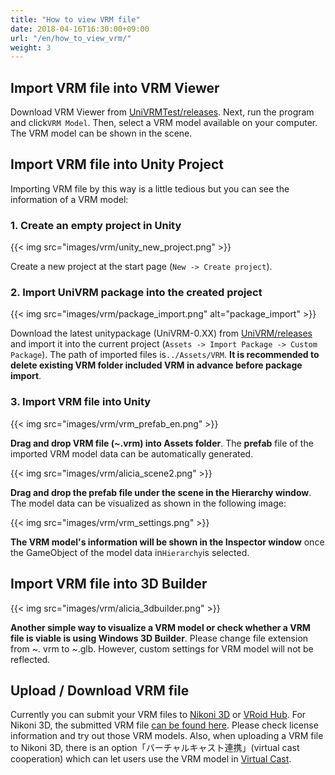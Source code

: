 ```yaml
---
title: "How to view VRM file"
date: 2018-04-16T16:30:00+09:00
url: "/en/how_to_view_vrm/"
weight: 3
---
```


## Import VRM file into VRM Viewer
Download VRM Viewer from [UniVRMTest/releases](https://github.com/vrm-c/UniVRMTest/releases). Next, run the program and click``VRM Model``. Then, select a VRM model available on your computer. The VRM model can be shown in the scene.

## Import VRM file into Unity Project
Importing VRM file by this way is a little tedious but you can see the information of a VRM model:

### 1. Create an empty project in Unity
{{< img src="images/vrm/unity_new_project.png" >}}

Create a new project at the start page (``New -> Create project``).

### 2. Import UniVRM package into the created project
{{< img src="images/vrm/package_import.png" alt="package_import" >}}

Download the latest unitypackage (UniVRM-0.XX) from [UniVRM/releases](https://github.com/vrm-c/UniVRM/releases) and import it into the current project (``Assets -> Import Package -> Custom Package``). The path of imported files is``../Assets/VRM``. **It is recommended to delete existing VRM folder included VRM in advance before package import**.

### 3. Import VRM file into Unity 
{{< img src="images/vrm/vrm_prefab_en.png" >}}

**Drag and drop VRM file (~.vrm) into Assets folder**. The **prefab** file of the imported VRM model data can be automatically generated.

{{< img src="images/vrm/alicia_scene2.png" >}}

**Drag and drop the prefab file under the scene in the Hierarchy window**. The model data can be visualized as shown in the following image:

{{< img src="images/vrm/vrm_settings.png" >}}

**The VRM model's information will be shown in the Inspector window** once the GameObject of the model data in``Hierarchy``is selected.

## Import VRM file into 3D Builder

{{< img src="images/vrm/alicia_3dbuilder.png" >}}

**Another simple way to visualize a VRM model or check whether a VRM file is viable is using Windows 3D Builder**. Please change file extension from ~. vrm to ~.glb. However, custom settings for VRM model will not be reflected.

## Upload / Download VRM file
Currently you can submit your VRM files to [Nikoni 3D](https://3d.nicovideo.jp/) or [VRoid Hub](https://hub.vroid.com/). For Nikoni 3D, the submitted VRM file [can be found here](https://3d.nicovideo.jp/search?word_type=tag&word=VRM). Please check license information and try out those VRM models.
Also, when uploading a VRM file to Nikoni 3D, there is an option「バーチャルキャスト連携」(virtual cast cooperation) which can let users use the VRM model in [Virtual Cast](https://virtualcast.jp/).